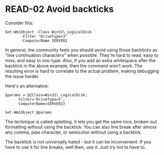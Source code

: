 # READ-02 Avoid backticks
Consider this:
````
Get-WmiObject -Class Win32\_LogicalDisk `
       -Filter "DriveType=3" `
       -ComputerName SERVER2
````
In general, the community feels you should avoid using those backticks as "line continuation characters" when possible. They're hard to read, easy to miss, and easy to mis-type. Also, if you add an extra whitespace after the backtick in the above example, then the command won't work. The resulting error is hard to correlate to the actual problem, making debugging the issue harder.

Here's an alternative:
````
$params = @{Class=Win32\_LogicalDisk;
      Filter='DriveType=3';
      ComputerName=SERVER2}

Get-WmiObject @params
````
The technique is called _splatting_. It lets you get the same nice, broken-out formatting without using the backtick. You can also line break after almost any comma, pipe character, or semicolon without using a backtick.

The backtick is not universally hated - but it can be inconvenient. If you have to use it for line breaks, well then, use it. Just try not to have to.
